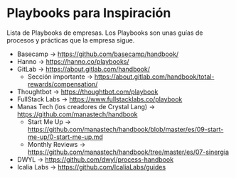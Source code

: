 # Playbooks para Inspiración
Lista de Playbooks de empresas. Los Playbooks son unas guías de procesos y prácticas que la empresa sigue.


- Basecamp → https://github.com/basecamp/handbook/
- Hanno → https://hanno.co/playbooks/
- GitLab → https://about.gitlab.com/handbook/
    - Sección importante → https://about.gitlab.com/handbook/total-rewards/compensation/
- Thoughtbot → https://thoughtbot.com/playbook
- FullStack Labs → https://www.fullstacklabs.co/playbook
- Manas Tech (los creadores de Crystal Lang) → https://github.com/manastech/handbook
    - Start Me Up → https://github.com/manastech/handbook/blob/master/es/09-start-me-up/0-start-me-up.md
    - Monthly Reviews → https://github.com/manastech/handbook/tree/master/es/07-sinergia
- DWYL → https://github.com/dwyl/process-handbook
- Icalia Labs → https://github.com/IcaliaLabs/guides

